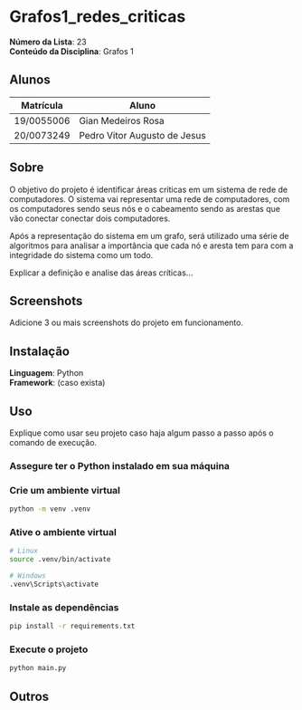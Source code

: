 # Grafos1_redes_criticas

**Número da Lista**: 23<br>
**Conteúdo da Disciplina**: Grafos 1<br>

## Alunos
|Matrícula | Aluno |
| -- | -- |
| 19/0055006  |  Gian Medeiros Rosa |
| 20/0073249  |  Pedro Vitor Augusto de Jesus |

## Sobre 
O objetivo do projeto é identificar áreas críticas em um sistema de rede de computadores. O sistema vai representar uma rede de computadores, com os computadores sendo seus nós e o cabeamento sendo as arestas que vão conectar conectar dois computadores.

<p>Após a representação do sistema em um grafo, será utilizado uma série de algoritmos para analisar a importância que cada nó e aresta tem para com a integridade do sistema como um todo.

<p>Explicar a definição e analise das áreas críticas...

## Screenshots
Adicione 3 ou mais screenshots do projeto em funcionamento.

## Instalação 
**Linguagem**: Python<br>
**Framework**: (caso exista)<br>

## Uso 
Explique como usar seu projeto caso haja algum passo a passo após o comando de execução.

### Assegure ter o Python instalado em sua máquina

### Crie um ambiente virtual
```bash
python -m venv .venv
```

### Ative o ambiente virtual
```bash
# Linux
source .venv/bin/activate
```

```bash
# Windows
.venv\Scripts\activate
```

### Instale as dependências
```bash
pip install -r requirements.txt
```

### Execute o projeto
```bash
python main.py
```

## Outros



